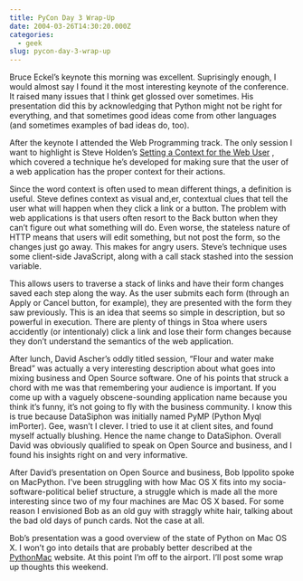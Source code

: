 ```yaml
---
title: PyCon Day 3 Wrap-Up
date: 2004-03-26T14:30:20.000Z
categories:
  - geek
slug: pycon-day-3-wrap-up
---
```

Bruce Eckel’s keynote this morning was excellent. Suprisingly enough, I would almost say I found it the most interesting keynote of the conference. It raised many issues that I think get glossed over sometimes. His presentation did this by acknowledging that Python might not be right for everything, and that sometimes good ideas come from other languages (and sometimes examples of bad ideas do, too).

After the keynote I attended the Web Programming track. The only session I want to highlight is Steve Holden’s [Setting a Context for the Web User][1] , which covered a technique he’s developed for making sure that the user of a web application has the proper context for their actions.

Since the word context is often used to mean different things, a definition is useful. Steve defines context as visual and,er, contextual clues that tell the user what will happen when they click a link or a button. The problem with web applications is that users often resort to the Back button when they can’t figure out what something will do. Even worse, the stateless nature of <span class="caps">HTTP</span> means that users will edit something, but not post the form, so the changes just go away. This makes for angry users. Steve’s technique uses some client-side JavaScript, along with a call stack stashed into the session variable.

This allows users to traverse a stack of links and have their form changes saved each step along the way. As the user submits each form (through an Apply or Cancel button, for example), they are presented with the form they saw previously. This is an idea that seems so simple in description, but so powerful in execution. There are plenty of things in Stoa where users accidently (or intentionaly) click a link and lose their form changes because they don’t understand the semantics of the web application.

After lunch, David Ascher’s oddly titled session, “Flour and water make Bread” was actually a very interesting description about what goes into mixing business and Open Source software. One of his points that struck a chord with me was that remembering your audience is important. If you come up with a vaguely obscene-sounding application name because you think it’s funny, it’s not going to fly with the business community. I know this is true because DataSiphon was initially named PyMP (Python Myql imPorter). Gee, wasn’t I clever. I tried to use it at client sites, and found myself actually blushing. Hence the name change to DataSiphon. Overall David was obviously qualified to speak on Open Source and business, and I found his insights right on and very informative.

After David’s presentation on Open Source and business, Bob Ippolito spoke on MacPython. I’ve been struggling with how Mac <span class="caps">OS</span> X fits into my socia-software-political belief structure, a struggle which is made all the more interesting since two of my four machines are Mac <span class="caps">OS</span> X based. For some reason I envisioned Bob as an old guy with straggly white hair, talking about the bad old days of punch cards. Not the case at all.

Bob’s presentation was a good overview of the state of Python on Mac <span class="caps">OS</span> X. I won’t go into details that are probably better described at the [PythonMac][2]  website. At this point I’m off to the airport. I’ll post some wrap up thoughts this weekend.



 [1]: http://www.python.org/community/pycon/dc2004/papers/18/Setting_A_Context.pdf
 [2]: http://pythonmac.org
